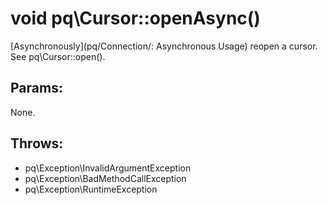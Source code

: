 # void pq\Cursor::openAsync()

[Asynchronously](pq/Connection/: Asynchronous Usage) reopen a cursor.
See pq\Cursor::open().

## Params:

None.

## Throws:

* pq\Exception\InvalidArgumentException
* pq\Exception\BadMethodCallException
* pq\Exception\RuntimeException
